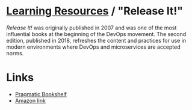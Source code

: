 # [Learning Resources](./README.md) / "Release It!"

_Release It!_ was originally published in 2007 and was one of the most influential books at the beginning of the DevOps movement. The second edition, published in 2018, refreshes the content and practices for use in modern environments where DevOps and microservices are accepted norms.

# Links
* [Pragmatic Bookshelf](https://pragprog.com/book/mnee2/release-it-second-edition)
* [Amazon link](https://www.amazon.com/Release-Design-Deploy-Production-Ready-Software/dp/1680502395)